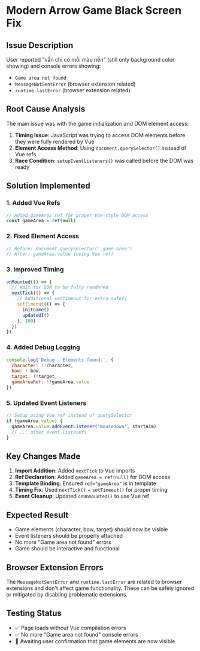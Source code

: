 # Modern Arrow Game Black Screen Fix

## Issue Description
User reported "vẫn chỉ có mỗi màu nền" (still only background color showing) and console errors showing:
- `Game area not found`
- `MessageNotSentError` (browser extension related)
- `runtime.lastError` (browser extension related)

## Root Cause Analysis
The main issue was with the game initialization and DOM element access:

1. **Timing Issue**: JavaScript was trying to access DOM elements before they were fully rendered by Vue
2. **Element Access Method**: Using `document.querySelector()` instead of Vue refs
3. **Race Condition**: `setupEventListeners()` was called before the DOM was ready

## Solution Implemented

### 1. Added Vue Refs
```javascript
// Added gameArea ref for proper Vue-style DOM access
const gameArea = ref(null)
```

### 2. Fixed Element Access
```javascript
// Before: document.querySelector('.game-area')
// After: gameArea.value (using Vue ref)
```

### 3. Improved Timing
```javascript
onMounted(() => {
  // Wait for DOM to be fully rendered
  nextTick(() => {
    // Additional setTimeout for extra safety
    setTimeout(() => {
      initGame()
      updateUI()
    }, 100)
  })
})
```

### 4. Added Debug Logging
```javascript
console.log('Debug - Elements found:', {
  character: !!character,
  bow: !!bow,
  target: !!target,
  gameAreaRef: !!gameArea.value
})
```

### 5. Updated Event Listeners
```javascript
// Setup using Vue ref instead of querySelector
if (gameArea.value) {
  gameArea.value.addEventListener('mousedown', startAim)
  // ... other event listeners
}
```

## Key Changes Made

1. **Import Addition**: Added `nextTick` to Vue imports
2. **Ref Declaration**: Added `gameArea = ref(null)` for DOM access
3. **Template Binding**: Ensured `ref="gameArea"` is in template
4. **Timing Fix**: Used `nextTick()` + `setTimeout()` for proper timing
5. **Event Cleanup**: Updated `onUnmounted()` to use Vue ref

## Expected Result
- Game elements (character, bow, target) should now be visible
- Event listeners should be properly attached
- No more "Game area not found" errors
- Game should be interactive and functional

## Browser Extension Errors
The `MessageNotSentError` and `runtime.lastError` are related to browser extensions and don't affect game functionality. These can be safely ignored or mitigated by disabling problematic extensions.

## Testing Status
- ✅ Page loads without Vue compilation errors
- ✅ No more "Game area not found" console errors
- 🔄 Awaiting user confirmation that game elements are now visible
